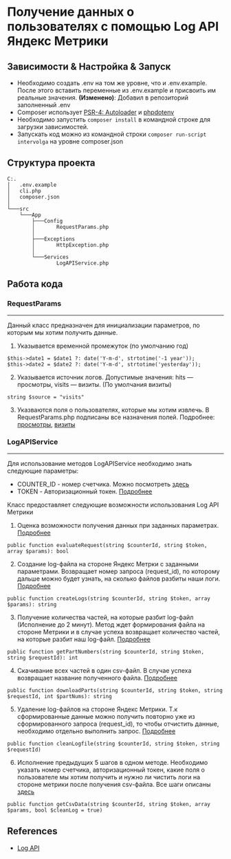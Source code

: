 Получение данных о пользователях с помощью Log API Яндекс Метрики
===
## Зависимости & Настройка & Запуск
- Необходимо создать .env на том же уровне, что и .env.example. После этого вставить переменные из .env.example и присвоить им реальные значения. **(Изменено)**: Добавил в репозиторий заполненный .env
- Composer использует [PSR-4: Autoloader](https://www.php-fig.org/psr/psr-4/) и [phpdotenv](https://github.com/vlucas/phpdotenv)
- Необходимо запустить `composer install` в командной строке для загрузки зависимостей.
- Запускать код можно из командной строки `composer run-script intervolga` на уровне composer.json

## Структура проекта
```
C:.
│   .env.example
│   cli.php
│   composer.json
│
└───src
    └───App
        ├───Config
        │       RequestParams.php
        │
        ├───Exceptions
        │       HttpException.php
        │
        └───Services
                LogAPIService.php
```
## Работа кода
### RequestParams
---
Данный класс предназначен для инициализации параметров, по которым мы хотим получить данные. 
1. Указывается временной промежуток (по умолчанию год) 
```
$this->date1 = $date1 ?: date('Y-m-d', strtotime('-1 year'));
$this->date2 = $date2 ?: date('Y-m-d', strtotime('yesterday'));
```
2. Указывается источник логов. Допустимые значения: hits — просмотры, visits — визиты. (По умолчания визиты)
```
string $source = "visits"
```
3. Указваются поля о пользователях, которые мы хотим извлечь. В RequestParams.php подписаны все назначения полей. Подробнее: [просмотры](https://yandex.ru/dev/metrika/doc/api2/logs/fields/hits.html), [визиты](https://yandex.ru/dev/metrika/doc/api2/logs/fields/visits.html)

### LogAPIService
---
Для использование методов LogAPIService необходимо знать следующие параметры:
- COUNTER_ID - номер счетчика. Можно посмотреть [здесь](https://metrika.yandex.ru/list/)
- TOKEN - Авторизационный токен. [Подробнее](https://yandex.ru/dev/metrika/doc/api2/intro/authorization.html)

Класс предоставляет следующие возможности использования Log API Метрики

1. Оценка возможности получения данных при заданных параметрах. [Подробнее](https://yandex.ru/dev/metrika/doc/api2/logs/queries/evaluate.html)
  ```
  public function evaluateRequest(string $counterId, string $token, array $params): bool
  ```
2. Создание log-файла на стороне Яндекс Метрки с заданными параметрами. Возвращает номер запроса (request_id), по которому дальше можно будет узнать, на сколько файлов разбиты наши логи. [Подробнее](https://yandex.ru/dev/metrika/doc/api2/logs/queries/createlogrequest.html)
```
public function createLogs(string $counterId, string $token, array $params): string
```
3. Получение количества частей, на которые разбит log-файл (Исполнение до 2 минут). Метод ждет формирования файла на стороне Метрики и в случае успеха возвращает количество частей, на которые разбит наш log-файл. [Подробнее](https://yandex.ru/dev/metrika/doc/api2/logs/queries/getlogrequest.html)
```
public function getPartNumbers(string $counterId, string $token, string $requestId): int
```
4. Скачивание всех частей в один csv-файл. В случае успеха возвращает название полученного файла. [Подробнее](https://yandex.ru/dev/metrika/doc/api2/logs/queries/download.html)
```
public function downloadParts(string $counterId, string $token, string $requestId, int $partNums): string
```

5. Удаление log-файлов на стороне Яндекс Метрики. Т.к сформированные данные можно получить повторно уже из сформированного запроса (request_id), то чтобы отчистить данные, необходимо отдельно выполнить запрос. [Подробнее](https://yandex.ru/dev/metrika/doc/api2/logs/queries/clean.html)
```
public function cleanLogfile(string $counterId, string $token, string $requestId)
```

6. Исполнение предыдущих 5 шагов в одном методе. Необходимо указать номер счетчика, авторизационный токен, какие поля о пользователе мы хотим получить и нужно ли чистить логи на стороне метрики после получения csv-файла. Все шаги описаны [здесь](https://yandex.ru/dev/metrika/doc/api2/logs/practice/quick-start.html)
```
public function getCsvData(string $counterId, string $token, array $params, bool $cleanLog = true)
```
## References
- [Log API](https://yandex.ru/dev/metrika/doc/api2/logs/intro.html)


  
